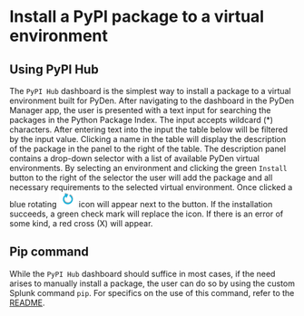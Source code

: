 # Install a PyPI package to a virtual environment
## Using PyPI Hub
The `PyPI Hub` dashboard is the simplest way to install a package to a virtual environment built for PyDen. After navigating to the dashboard in the PyDen Manager app, the user is presented with a text input for searching the packages in the Python Package Index. The input accepts wildcard (*) characters. After entering text into the input the table below will be filtered by the input value. Clicking a name in the table will display the description of the package in the panel to the right of the table. The description panel contains a drop-down selector with a list of available PyDen virtual environments. By selecting an environment and clicking the green `Install` button to the right of the selector the user will add the package and all necessary requirements to the selected virtual environment. Once clicked a blue rotating ![icon-rotate](../media/icon-rotate.png) icon will appear next to the button. If the installation succeeds, a green check mark will replace the icon. If there is an error of some kind, a red cross (X) will appear.

## Pip command
While the `PyPI Hub` dashboard should suffice in most cases, if the need arises to manually install a package, the user can do so by using the custom Splunk command `pip`. For specifics on the use of this command, refer to the [README](../README.md#custom-commands).